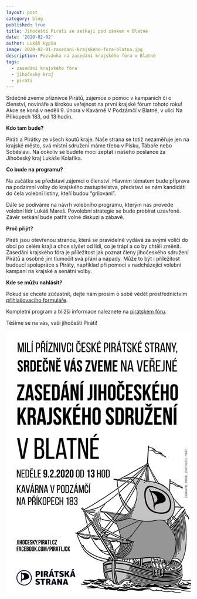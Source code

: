 ```yaml
---
layout: post
category: blog
published: true
title: Jihočeští Piráti se setkají pod zámkem v Blatné
date: '2020-02-02'
author: Lukáš Hypša
image: 2020-02-01-zasedani-krajskeho-fora-blatna.jpg
description: Pozvánka na zasedání krajského fóra v Blatné
tags:
  - zasedání krajského fóra
  - jihočeský kraj
  - piráti
---
```

Srdečně zveme příznivce Pirátů, zájemce o pomoc v kampaních či o členství, novináře a širokou veřejnost na první krajské fórum tohoto roku! Akce se koná v neděli 9. února v Kavárně V Podzámčí v Blatné, v ulici Na Příkopech 183, od 13 hodin.

**Kdo tam bude?**

Piráti a Pirátky ze všech koutů kraje. Naše strana se totiž nezaměřuje jen na krajské město, svá místní sdružení máme třeba v Písku, Táboře nebo Soběslavi. Na cokoliv se budete moci zeptat i našeho poslance za Jihočeský kraj Lukáše Kolaříka.

**Co bude na programu?**

Na začátku se představí zájemci o členství. Hlavním tématem bude příprava na podzimní volby do krajského zastupitelstva, představí se nám kandidáti do čela volební listiny, kteří budou “grilováni”.

Dále se podíváme na návrh volebního programu, kterým nás provede volební lídr Lukáš Mareš. Povolební strategie se bude probírat uzavřeně. Závěr setkání bude patřit volné diskuzi a zábavě.

**Proč přijít?**

Piráti jsou otevřenou stranou, která se pravidelně vydává za svými voliči do obcí po celém kraji a chce slyšet od lidí, co je trápí a co by chtěli změnit. Zasedání krajského fóra je příležitost jak poznat členy jihočeského sdružení Pirátů a osobně jim tlumočit svá přání a nápady. Může to být i příležitost budoucí spolupráce s Piráty, například při pomoci v nadcházející volební kampani na krajské a senátní volby.

**Kde se můžu nahlásit?**

Pokud se chcete zúčastnit, dejte nám prosím o sobě vědět prostřednictvím [přihlašovacího formuláře](https://docs.google.com/forms/d/e/1FAIpQLSeLVr5XRuDKUlfRfLe1-pC7zeFNpWS2WpVxfcrG7_kWCSyZ_A/viewform).

Kompletní program a bližší informace naleznete na [pirátském fóru](https://forum.pirati.cz/viewtopic.php?f=408&t=50859).

Těšíme se na vás, vaši jihočeští Piráti!



![Pozvánka na zasedání krajského sdružení](/assets/img/pozvanka-pod-text.jpg)
